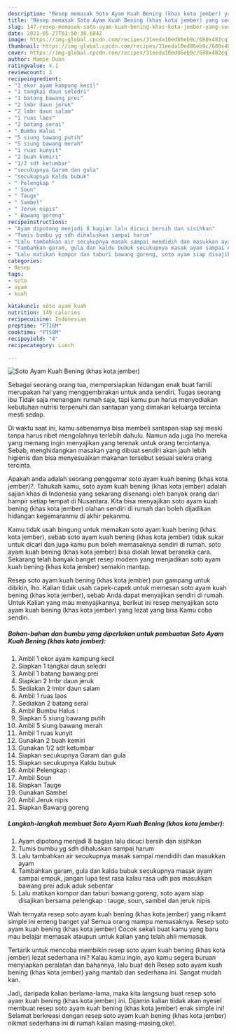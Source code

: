 ```yaml
---
description: "Resep memasak Soto Ayam Kuah Bening (khas kota jember) yang sedap dan Mudah Dibuat"
title: "Resep memasak Soto Ayam Kuah Bening (khas kota jember) yang sedap dan Mudah Dibuat"
slug: 147-resep-memasak-soto-ayam-kuah-bening-khas-kota-jember-yang-sedap-dan-mudah-dibuat
date: 2021-05-27T03:50:38.684Z
image: https://img-global.cpcdn.com/recipes/31eeda10ed86eb9c/680x482cq70/soto-ayam-kuah-bening-khas-kota-jember-foto-resep-utama.jpg
thumbnail: https://img-global.cpcdn.com/recipes/31eeda10ed86eb9c/680x482cq70/soto-ayam-kuah-bening-khas-kota-jember-foto-resep-utama.jpg
cover: https://img-global.cpcdn.com/recipes/31eeda10ed86eb9c/680x482cq70/soto-ayam-kuah-bening-khas-kota-jember-foto-resep-utama.jpg
author: Mamie Dunn
ratingvalue: 4.1
reviewcount: 3
recipeingredient:
- "1 ekor ayam kampung kecil"
- "1 tangkai daun seledri"
- "1 batang bawang prei"
- "2 lmbr daun jeruk"
- "2 lmbr daun salam"
- "1 ruas laos"
- "2 batang serai"
- " Bumbu Halus "
- "5 siung bawang putih"
- "5 siung bawang merah"
- "1 ruas kunyit"
- "2 buah kemiri"
- "1/2 sdt ketumbar"
- "secukupnya Garam dan gula"
- "secukupnya Kaldu bubuk"
- " Pelengkap "
- " Soun"
- " Tauge"
- " Sambel"
- " Jeruk nipis"
- " Bawang goreng"
recipeinstructions:
- "Ayam dipotong menjadi 8 bagian lalu dicuci bersih dan sisihkan"
- "Tumis bumbu yg sdh dihaluskan sampai harum"
- "Lalu tambahkan air secukupnya masak sampai mendidih dan masukkan ayam"
- "Tambahkan garam, gula dan kaldu bubuk secukupnya masak ayam sampai empuk, jangan lupa test rasa kalau rasa udh pas masukkan bawang prei aduk aduk sebentar"
- "Lalu matikan kompor dan taburi bawang goreng, soto ayam siap disajikan bersama pelengkap : tauge, soun, sambel dan jeruk nipis"
categories:
- Resep
tags:
- soto
- ayam
- kuah

katakunci: soto ayam kuah 
nutrition: 149 calories
recipecuisine: Indonesian
preptime: "PT16M"
cooktime: "PT58M"
recipeyield: "4"
recipecategory: Lunch

---
```



![Soto Ayam Kuah Bening (khas kota jember)](https://img-global.cpcdn.com/recipes/31eeda10ed86eb9c/680x482cq70/soto-ayam-kuah-bening-khas-kota-jember-foto-resep-utama.jpg)

Sebagai seorang orang tua, mempersiapkan hidangan enak buat famili merupakan hal yang menggembirakan untuk anda sendiri. Tugas seorang ibu Tidak saja menangani rumah saja, tapi kamu pun harus menyediakan kebutuhan nutrisi terpenuhi dan santapan yang dimakan keluarga tercinta mesti sedap.

Di waktu  saat ini, kamu sebenarnya bisa membeli santapan siap saji meski tanpa harus ribet mengolahnya terlebih dahulu. Namun ada juga lho mereka yang memang ingin menyajikan yang terenak untuk orang tercintanya. Sebab, menghidangkan masakan yang dibuat sendiri akan jauh lebih higienis dan bisa menyesuaikan makanan tersebut sesuai selera orang tercinta. 



Apakah anda adalah seorang penggemar soto ayam kuah bening (khas kota jember)?. Tahukah kamu, soto ayam kuah bening (khas kota jember) adalah sajian khas di Indonesia yang sekarang disenangi oleh banyak orang dari hampir setiap tempat di Nusantara. Kita bisa menyajikan soto ayam kuah bening (khas kota jember) olahan sendiri di rumah dan boleh dijadikan hidangan kegemaranmu di akhir pekanmu.

Kamu tidak usah bingung untuk memakan soto ayam kuah bening (khas kota jember), sebab soto ayam kuah bening (khas kota jember) tidak sukar untuk dicari dan juga kamu pun boleh memasaknya sendiri di rumah. soto ayam kuah bening (khas kota jember) bisa diolah lewat beraneka cara. Sekarang telah banyak banget resep modern yang menjadikan soto ayam kuah bening (khas kota jember) semakin mantap.

Resep soto ayam kuah bening (khas kota jember) pun gampang untuk dibikin, lho. Kalian tidak usah capek-capek untuk memesan soto ayam kuah bening (khas kota jember), sebab Anda dapat menyajikan sendiri di rumah. Untuk Kalian yang mau menyajikannya, berikut ini resep menyajikan soto ayam kuah bening (khas kota jember) yang lezat yang bisa Kamu coba sendiri.

<!--inarticleads1-->

##### Bahan-bahan dan bumbu yang diperlukan untuk pembuatan Soto Ayam Kuah Bening (khas kota jember):

1. Ambil 1 ekor ayam kampung kecil
1. Siapkan 1 tangkai daun seledri
1. Ambil 1 batang bawang prei
1. Siapkan 2 lmbr daun jeruk
1. Sediakan 2 lmbr daun salam
1. Ambil 1 ruas laos
1. Sediakan 2 batang serai
1. Ambil  Bumbu Halus :
1. Siapkan 5 siung bawang putih
1. Ambil 5 siung bawang merah
1. Ambil 1 ruas kunyit
1. Gunakan 2 buah kemiri
1. Gunakan 1/2 sdt ketumbar
1. Siapkan secukupnya Garam dan gula
1. Siapkan secukupnya Kaldu bubuk
1. Ambil  Pelengkap :
1. Ambil  Soun
1. Siapkan  Tauge
1. Gunakan  Sambel
1. Ambil  Jeruk nipis
1. Siapkan  Bawang goreng




<!--inarticleads2-->

##### Langkah-langkah membuat Soto Ayam Kuah Bening (khas kota jember):

1. Ayam dipotong menjadi 8 bagian lalu dicuci bersih dan sisihkan
1. Tumis bumbu yg sdh dihaluskan sampai harum
1. Lalu tambahkan air secukupnya masak sampai mendidih dan masukkan ayam
1. Tambahkan garam, gula dan kaldu bubuk secukupnya masak ayam sampai empuk, jangan lupa test rasa kalau rasa udh pas masukkan bawang prei aduk aduk sebentar
1. Lalu matikan kompor dan taburi bawang goreng, soto ayam siap disajikan bersama pelengkap : tauge, soun, sambel dan jeruk nipis




Wah ternyata resep soto ayam kuah bening (khas kota jember) yang nikamt simple ini enteng banget ya! Semua orang mampu memasaknya. Resep soto ayam kuah bening (khas kota jember) Cocok sekali buat kamu yang baru mau belajar memasak ataupun untuk kalian yang telah ahli memasak.

Tertarik untuk mencoba membikin resep soto ayam kuah bening (khas kota jember) lezat sederhana ini? Kalau kamu ingin, ayo kamu segera buruan menyiapkan peralatan dan bahannya, lalu buat deh Resep soto ayam kuah bening (khas kota jember) yang mantab dan sederhana ini. Sangat mudah kan. 

Jadi, daripada kalian berlama-lama, maka kita langsung buat resep soto ayam kuah bening (khas kota jember) ini. Dijamin kalian tiidak akan nyesel membuat resep soto ayam kuah bening (khas kota jember) enak simple ini! Selamat berkreasi dengan resep soto ayam kuah bening (khas kota jember) nikmat sederhana ini di rumah kalian masing-masing,oke!.

